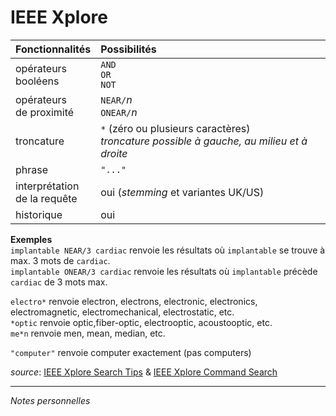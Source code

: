 # IEEE Xplore

| Fonctionnalités | Possibilités |
| :-------- | :---- |
| opérateurs<br/>booléens | `AND`<br/>`OR`<br/>`NOT` |
| opérateurs<br/>de proximité | `NEAR/`*n*<br/>`ONEAR/`*n* |
| troncature | `*` (zéro ou plusieurs caractères)<br/>*troncature possible à gauche, au milieu et à droite* |
| phrase | `"..."` |
| interprétation<br/>de la requête | oui (*stemming* et variantes UK/US) |
| historique | oui |

**Exemples**   
`implantable NEAR/3 cardiac` renvoie les résultats où `implantable` se trouve à max. 3 mots de `cardiac`.   
`implantable ONEAR/3 cardiac` renvoie les résultats où `implantable` précède `cardiac` de 3 mots max.   

`electro*` renvoie electron, electrons, electronic, electronics, electromagnetic, electromechanical, electrostatic, etc.   
`*optic` renvoie optic,fiber-optic, electrooptic, acoustooptic, etc.   
`me*n` renvoie men, mean, median, etc.   

`"computer"` renvoie computer exactement (pas computers)

*source*: [IEEE Xplore Search Tips](http://ieeexplore.ieee.org/Xplorehelp/#/searching-ieee-xplore/search-tips) & [IEEE Xplore Command Search](https://ieeexplore.ieee.org/Xplorehelp/#/searching-ieee-xplore/command-search)

---

*Notes personnelles*
